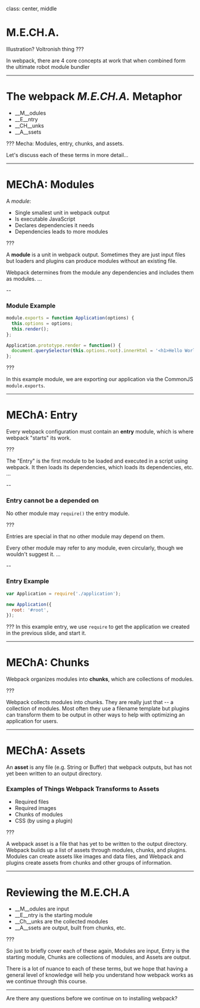 class: center, middle
# M.E.CH.A.
Illustration? Voltronish thing
???

In webpack, there are 4 core concepts at work that when combined form the ultimate robot module bundler

---

# The webpack _M.E.CH.A._ Metaphor

- __M__odules
- __E__ntry
- __CH__unks
- __A__ssets

???
Mecha: Modules, entry, chunks, and assets.

Let's discuss each of these terms in more detail...

---

# MEChA: Modules

A _module_:

- Single smallest unit in webpack output
- Is executable JavaScript
- Declares dependencies it needs
- Dependencies leads to more modules

???

A __module__ is a unit in webpack output. Sometimes they are just input files
but loaders and plugins can produce modules without an existing file.

Webpack determines from the module any dependencies and includes them as
modules. ...

--

### Module Example

```javascript
module.exports = function Application(options) {
  this.options = options;
  this.render();
};

Application.prototype.render = function() {
  document.querySelector(this.options.root).innerHtml = '<h1>Hello World</h1>';
};
```

???

In this example module, we are exporting our application via the CommonJS
`module.exports`.

---

# MEChA: Entry

Every webpack configuration must contain an __entry__ module, which is where webpack "starts" its work.

???

The "Entry" is the first module to be loaded and executed in a script using
webpack. It then loads its dependencies, which loads its dependencies, etc. ...

--

### Entry **cannot** be a depended on

No other module may `require()` the entry module.

???

Entries are special in that no other module may depend on them.

Every other module may refer to any module, even circularly, though we wouldn't
suggest it. ...

--

### Entry Example

```javascript
var Application = require('./application');

new Application({
  root: '#root',
});
```

???
In this example entry, we use `require` to get the application we created in the previous slide, and start it.

---

# MEChA: Chunks

Webpack organizes modules into __chunks__, which are collections of modules.

???

Webpack collects modules into chunks. They are really just that -- a collection of modules. Most often they use a filename template but plugins can transform them to be output in other ways to help with optimizing an application for users.

---

# MEChA: Assets

An __asset__ is any file (e.g. String or Buffer) that webpack outputs, but has not yet been written to an output directory.

### Examples of Things Webpack Transforms to Assets

- Required files
- Required images
- Chunks of modules
- CSS (by using a plugin)

???

A webpack asset is a file that has yet to be written to the output directory. Webpack builds up a list of assets through modules, chunks, and plugins. Modules can create assets like images and data files, and Webpack and plugins create assets from chunks and other groups of information.

---

# Reviewing the M.E.CH.A

- __M__odules are input
- __E__ntry is the starting module
- __Ch__unks are the collected modules
- __A__ssets are output, built from chunks, etc.

???

So just to briefly cover each of these again, Modules are input, Entry is the starting module, Chunks are collections of modules, and Assets are output.

There is a lot of nuance to each of these terms, but we hope that having a general level of knowledge will help you understand how webpack works as we continue through this course.

-------

Are there any questions before we continue on to installing webpack?
